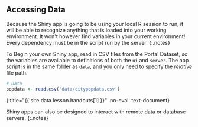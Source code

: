 ---
---

## Accessing Data

Because the Shiny app is going to be using your local R session to run, it will
be able to recognize anything that is loaded into your working environment. It
won't however find variables in your current environment! Every dependency must
be in the script run by the server.
{:.notes}

To Begin your own Shiny app, read in CSV files from the Portal Dataset, so the
variables are available to definitions of both the `ui` and `server`. The app
script is in the same folder as `data`, and you only need to specify the
_relative_ file path.



~~~r
# Data
popdata <- read.csv('data/citypopdata.csv')
~~~
{:title="{{ site.data.lesson.handouts[1] }}" .no-eval .text-document}


Shiny apps can also be designed to interact with remote data or database servers.
{:.notes}
